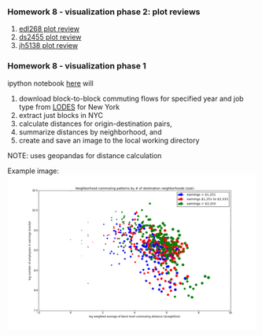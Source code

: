 ### Homework 8 - visualization phase 2: plot reviews

1. [edl268 plot review](./edl268_plot_review.md)
2. [ds2455 plot review](./ds2455_plot_review.md)
3. [jh5138 plot review](./jh5138_plot_review.md)

### Homework 8 - visualization phase 1
ipython notebook [here](./HW8_crh278_phase1.ipynb) will

1. download block-to-block commuting flows for specified year and job type from [LODES](http://lehd.ces.census.gov/data/lodes/LODES7/ny/od/) for New York
2. extract just blocks in NYC
3. calculate distances for origin-destination pairs, 
4. summarize distances by neighborhood, and
5. create and save an image to the local working directory

NOTE: uses geopandas for distance calculation

Example image:
![alt text](./nhood_commuting.png)
